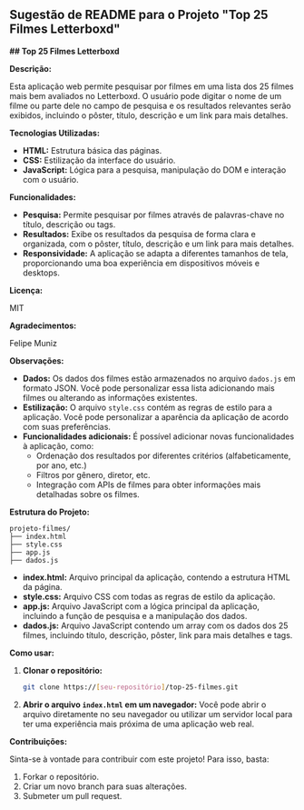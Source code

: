 ## Sugestão de README para o Projeto "Top 25 Filmes Letterboxd"

**## Top 25 Filmes Letterboxd**

**Descrição:**

Esta aplicação web permite pesquisar por filmes em uma lista dos 25 filmes mais bem avaliados no Letterboxd. O usuário pode digitar o nome de um filme ou parte dele no campo de pesquisa e os resultados relevantes serão exibidos, incluindo o pôster, título, descrição e um link para mais detalhes.

**Tecnologias Utilizadas:**

* **HTML:** Estrutura básica das páginas.
* **CSS:** Estilização da interface do usuário.
* **JavaScript:** Lógica para a pesquisa, manipulação do DOM e interação com o usuário.

**Funcionalidades:**

* **Pesquisa:** Permite pesquisar por filmes através de palavras-chave no título, descrição ou tags.
* **Resultados:** Exibe os resultados da pesquisa de forma clara e organizada, com o pôster, título, descrição e um link para mais detalhes.
* **Responsividade:** A aplicação se adapta a diferentes tamanhos de tela, proporcionando uma boa experiência em dispositivos móveis e desktops.

**Licença:**

MIT

**Agradecimentos:**

Felipe Muniz

**Observações:**

* **Dados:** Os dados dos filmes estão armazenados no arquivo `dados.js` em formato JSON. Você pode personalizar essa lista adicionando mais filmes ou alterando as informações existentes.
* **Estilização:** O arquivo `style.css` contém as regras de estilo para a aplicação. Você pode personalizar a aparência da aplicação de acordo com suas preferências.
* **Funcionalidades adicionais:** É possível adicionar novas funcionalidades à aplicação, como:
    * Ordenação dos resultados por diferentes critérios (alfabeticamente, por ano, etc.)
    * Filtros por gênero, diretor, etc.
    * Integração com APIs de filmes para obter informações mais detalhadas sobre os filmes.

**Estrutura do Projeto:**

```
projeto-filmes/
├── index.html
├── style.css
├── app.js
├── dados.js
```

* **index.html:** Arquivo principal da aplicação, contendo a estrutura HTML da página.
* **style.css:** Arquivo CSS com todas as regras de estilo da aplicação.
* **app.js:** Arquivo JavaScript com a lógica principal da aplicação, incluindo a função de pesquisa e a manipulação dos dados.
* **dados.js:** Arquivo JavaScript contendo um array com os dados dos 25 filmes, incluindo título, descrição, pôster, link para mais detalhes e tags.

**Como usar:**

1. **Clonar o repositório:**
   ```bash
   git clone https://[seu-repositório]/top-25-filmes.git
   ```
2. **Abrir o arquivo `index.html` em um navegador:**
   Você pode abrir o arquivo diretamente no seu navegador ou utilizar um servidor local para ter uma experiência mais próxima de uma aplicação web real.

**Contribuições:**

Sinta-se à vontade para contribuir com este projeto! Para isso, basta:

1. Forkar o repositório.
2. Criar um novo branch para suas alterações.
3. Submeter um pull request.
